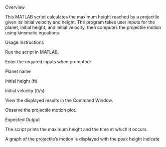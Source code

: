 Overview

This MATLAB script calculates the maximum height reached by a projectile given its initial velocity and height. The program takes user inputs for the planet, initial height, and initial velocity, then computes the projectile motion using kinematic equations.

Usage Instructions

Run the script in MATLAB.

Enter the required inputs when prompted:

Planet name

Initial height (ft)

Initial velocity (ft/s)

View the displayed results in the Command Window.

Observe the projectile motion plot.

Expected Output

The script prints the maximum height and the time at which it occurs.

A graph of the projectile’s motion is displayed with the peak height indicate
